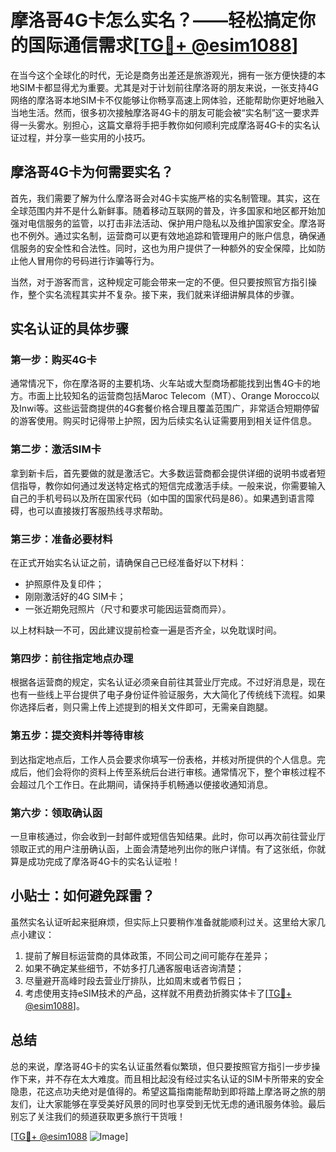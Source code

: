 # 摩洛哥4G卡怎么实名？——轻松搞定你的国际通信需求[[TG💪+ @esim1088](https://t.me/s/esim1088)]

在当今这个全球化的时代，无论是商务出差还是旅游观光，拥有一张方便快捷的本地SIM卡都显得尤为重要。尤其是对于计划前往摩洛哥的朋友来说，一张支持4G网络的摩洛哥本地SIM卡不仅能够让你畅享高速上网体验，还能帮助你更好地融入当地生活。然而，很多初次接触摩洛哥4G卡的朋友可能会被“实名制”这一要求弄得一头雾水。别担心，这篇文章将手把手教你如何顺利完成摩洛哥4G卡的实名认证过程，并分享一些实用的小技巧。

## 摩洛哥4G卡为何需要实名？

首先，我们需要了解为什么摩洛哥会对4G卡实施严格的实名制管理。其实，这在全球范围内并不是什么新鲜事。随着移动互联网的普及，许多国家和地区都开始加强对电信服务的监管，以打击非法活动、保护用户隐私以及维护国家安全。摩洛哥也不例外。通过实名制，运营商可以更有效地追踪和管理用户的账户信息，确保通信服务的安全性和合法性。同时，这也为用户提供了一种额外的安全保障，比如防止他人冒用你的号码进行诈骗等行为。

当然，对于游客而言，这种规定可能会带来一定的不便。但只要按照官方指引操作，整个实名流程其实并不复杂。接下来，我们就来详细讲解具体的步骤。

## 实名认证的具体步骤

### 第一步：购买4G卡

通常情况下，你在摩洛哥的主要机场、火车站或大型商场都能找到出售4G卡的地方。市面上比较知名的运营商包括Maroc Telecom（MT）、Orange Morocco以及Inwi等。这些运营商提供的4G套餐价格合理且覆盖范围广，非常适合短期停留的游客使用。购买时记得带上护照，因为后续实名认证需要用到相关证件信息。

### 第二步：激活SIM卡

拿到新卡后，首先要做的就是激活它。大多数运营商都会提供详细的说明书或者短信指导，教你如何通过发送特定格式的短信完成激活手续。一般来说，你需要输入自己的手机号码以及所在国家代码（如中国的国家代码是86）。如果遇到语言障碍，也可以直接拨打客服热线寻求帮助。

### 第三步：准备必要材料

在正式开始实名认证之前，请确保自己已经准备好以下材料：
- 护照原件及复印件；
- 刚刚激活好的4G SIM卡；
- 一张近期免冠照片（尺寸和要求可能因运营商而异）。

以上材料缺一不可，因此建议提前检查一遍是否齐全，以免耽误时间。

### 第四步：前往指定地点办理

根据各运营商的规定，实名认证必须亲自前往其营业厅完成。不过好消息是，现在也有一些线上平台提供了电子身份证件验证服务，大大简化了传统线下流程。如果你选择后者，则只需上传上述提到的相关文件即可，无需亲自跑腿。

### 第五步：提交资料并等待审核

到达指定地点后，工作人员会要求你填写一份表格，并核对所提供的个人信息。完成后，他们会将你的资料上传至系统后台进行审核。通常情况下，整个审核过程不会超过几个工作日。在此期间，请保持手机畅通以便接收通知消息。

### 第六步：领取确认函

一旦审核通过，你会收到一封邮件或短信告知结果。此时，你可以再次前往营业厅领取正式的用户注册确认函，上面会清楚地列出你的账户详情。有了这张纸，你就算是成功完成了摩洛哥4G卡的实名认证啦！

## 小贴士：如何避免踩雷？

虽然实名认证听起来挺麻烦，但实际上只要稍作准备就能顺利过关。这里给大家几点小建议：
1. 提前了解目标运营商的具体政策，不同公司之间可能存在差异；
2. 如果不确定某些细节，不妨多打几通客服电话咨询清楚；
3. 尽量避开高峰时段去营业厅排队，比如周末或者节假日；
4. 考虑使用支持eSIM技术的产品，这样就不用费劲折腾实体卡了[[TG💪+ @esim1088](https://t.me/s/esim1088)]。

## 总结

总的来说，摩洛哥4G卡的实名认证虽然看似繁琐，但只要按照官方指引一步步操作下来，并不存在太大难度。而且相比起没有经过实名认证的SIM卡所带来的安全隐患，花这点功夫绝对是值得的。希望这篇指南能帮助到即将踏上摩洛哥之旅的朋友们，让大家能够在享受美好风景的同时也享受到无忧无虑的通讯服务体验。最后别忘了关注我们的频道获取更多旅行干货哦！

[[TG💪+ @esim1088](https://t.me/s/esim1088) ![Image](https://i.postimg.cc/4NQfJmqS/Snipaste-2025-05-13-00-14-12.png)]